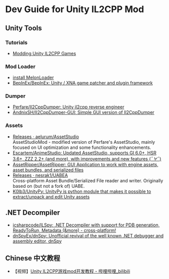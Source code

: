 # Dev Guide for Unity IL2CPP Mod

## Unity Tools

### Tutorials

- [Modding Unity IL2CPP Games](https://jf.id.au/blog/modding-unity-il2cpp-games)


### Mod Loader

- [install MelonLoader](https://melonwiki.xyz/#/README?id=automated-installation)
- [BepInEx/BepInEx: Unity / XNA game patcher and plugin framework](https://github.com/BepInEx/BepInEx)

### Dumper

- [Perfare/Il2CppDumper: Unity il2cpp reverse engineer](https://github.com/Perfare/Il2CppDumper)
- [AndnixSH/Il2CppDumper-GUI: Simple GUI version of Il2CppDumper](https://github.com/AndnixSH/Il2CppDumper-GUI)

### Assets

- [Releases · aelurum/AssetStudio](https://github.com/aelurum/AssetStudio/releases)  
    AssetStudioMod - modified version of Perfare's AssetStudio, mainly focused on UI optimization and some functionality enhancements.
- [Escartem/AnimeStudio: Updated AssetStudio, supports GI 6.0+, HSR 3.6+, ZZZ 2.2+ (and more), with improvements and new features (*ﾟ∀ﾟ*)](https://github.com/Escartem/AnimeStudio)
- [AssetRipper/AssetRipper: GUI Application to work with engine assets, asset bundles, and serialized files](https://github.com/AssetRipper/AssetRipper)
- [Releases · nesrak1/UABEA](https://github.com/nesrak1/UABEA/releases)  
    Cross-platform Asset Bundle/Serialized File reader and writer. Originally based on (but not a fork of) UABE.
- [K0lb3/UnityPy: UnityPy is python module that makes it possible to extract/unpack and edit Unity assets](https://github.com/K0lb3/UnityPy)

## .NET Decompiler

- [icsharpcode/ILSpy: .NET Decompiler with support for PDB generation, ReadyToRun, Metadata (&more) - cross-platform!](https://github.com/icsharpcode/ILSpy)
- [dnSpyEx/dnSpy: Unofficial revival of the well known .NET debugger and assembly editor, dnSpy](https://github.com/dnSpyEx/dnSpy)


## Chinese 中文教程

- 【视频】[Unity IL2CPP游戏mod开发教程 - 哔哩哔哩_bilibili](https://www.bilibili.com/video/BV136s6zyEb7/)
